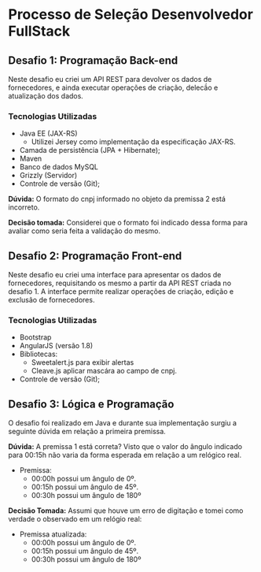 # Processo de Seleção Desenvolvedor FullStack

## Desafio 1: Programação Back-end
Neste desafio eu criei um API REST para devolver os dados de fornecedores, e ainda executar operações de criação, delecã́o e atualização dos dados.

### Tecnologias Utilizadas

* Java EE (JAX-RS)
	* Utilizei Jersey como implementação da especificação JAX-RS.
* Camada de persistência (JPA + Hibernate);
* Maven
* Banco de dados MySQL
* Grizzly (Servidor)
* Controle de versão (Git);

<b>Dúvida:</b> O formato do cnpj informado no objeto da premissa 2 está incorreto.

<b>Decisão tomada:</b> Considerei que o formato foi indicado dessa forma para avaliar como seria feita a validação do mesmo. 

## Desafio 2: Programação Front-end
Neste desafio eu criei uma interface para apresentar os dados de fornecedores, requisitando os mesmo a partir da API REST criada no desafio 1. A interface permite realizar operações de criação, edição e exclusão de fornecedores. 

### Tecnologias Utilizadas

* Bootstrap
* AngularJS (versão 1.8)
* Bibliotecas:
	* Sweetalert.js para exibir alertas
	* Cleave.js aplicar mascára ao campo de cnpj.
* Controle de versão (Git);

## Desafio 3: Lógica e Programação

O desafio foi realizado em Java e durante sua implementação surgiu a seguinte dúvida em relação a primeira premissa.

<b>Dúvida:</b> A premissa 1 está correta? Visto que o valor do ângulo indicado para 00:15h não varia da forma esperada em relação a um relógico real. 

* Premissa:
	* 00:00h possui um ângulo de 0º.
	* 00:15h possui um ângulo de 45º.
	* 00:30h possui um ângulo de 180º


<b>Decisão Tomada:</b> Assumi que houve um erro de digitação e tomei como verdade o observado em um relógio real:

 * Premissa atualizada:
	* 00:00h possui um ângulo de 0º.
	* 00:15h possui um ângulo de 45º.
	* 00:30h possui um ângulo de 180º




